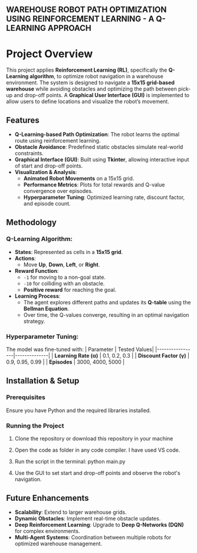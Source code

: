 ## WAREHOUSE ROBOT PATH OPTIMIZATION USING REINFORCEMENT LEARNING - A Q-LEARNING APPROACH

# Project Overview
This project applies **Reinforcement Learning (RL)**, specifically the **Q-Learning algorithm**, to optimize robot navigation in a warehouse environment. The system is designed to navigate a **15x15 grid-based warehouse** while avoiding obstacles and optimizing the path between pick-up and drop-off points. A **Graphical User Interface (GUI)** is implemented to allow users to define locations and visualize the robot’s movement.

##  Features
- **Q-Learning-based Path Optimization**: The robot learns the optimal route using reinforcement learning.
- **Obstacle Avoidance**: Predefined static obstacles simulate real-world constraints.
- **Graphical Interface (GUI)**: Built using **Tkinter**, allowing interactive input of start and drop-off points.
- **Visualization & Analysis**:
  - **Animated Robot Movements** on a 15x15 grid.
  - **Performance Metrics**: Plots for total rewards and Q-value convergence over episodes.
  - **Hyperparameter Tuning**: Optimized learning rate, discount factor, and episode count.

##  Methodology
### Q-Learning Algorithm:
- **States**: Represented as cells in a **15x15 grid**.
- **Actions**:
  - Move **Up**, **Down**, **Left**, or **Right**.
- **Reward Function**:
  - `-1` for moving to a non-goal state.
  - `-10` for colliding with an obstacle.
  - **Positive reward** for reaching the goal.
- **Learning Process**:
  - The agent explores different paths and updates its **Q-table** using the **Bellman Equation**.
  - Over time, the Q-values converge, resulting in an optimal navigation strategy.

### Hyperparameter Tuning:
The model was fine-tuned with:
| Parameter        | Tested Values|
|-----------------|--------------|
| **Learning Rate (α)** | 0.1, 0.2, 0.3 |
| **Discount Factor (γ)** | 0.9, 0.95, 0.99 |
| **Episodes** | 3000, 4000, 5000 |


##  Installation & Setup
### Prerequisites
Ensure you have Python and the required libraries installed.



### Running the Project
1. Clone the repository or download this repository in your machine
2. Open the code as folder in any code compiler. I have used VS code.
 
2. Run the script in the terminal: python main.py
3. Use the GUI to set start and drop-off points and observe the robot's navigation.

##  Future Enhancements
- **Scalability**: Extend to larger warehouse grids.
- **Dynamic Obstacles**: Implement real-time obstacle updates.
- **Deep Reinforcement Learning**: Upgrade to **Deep Q-Networks (DQN)** for complex environments.
- **Multi-Agent Systems**: Coordination between multiple robots for optimized warehouse management.

